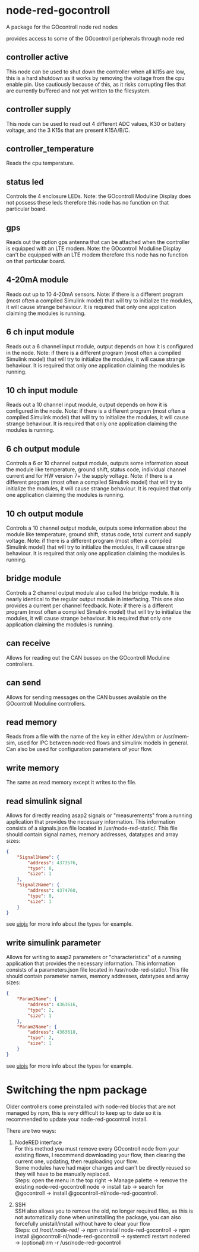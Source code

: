 # node-red-gocontroll
A package for the GOcontroll node red nodes

provides access to some of the GOcontroll peripherals through node red

## controller active
This node can be used to shut down the controller when all kl15s are low, this is a hard shutdown as it works by removing the voltage from the cpu enable pin.
Use cautiously because of this, as it risks corrupting files that are currently buffered and not yet written to the filesystem.

## controller supply
This node can be used to read out 4 different ADC values, K30 or battery voltage, and the 3 K15s that are present K15A/B/C.

## controller_temperature
Reads the cpu temperature.

## status led
Controls the 4 enclosure LEDs.
Note: the GOcontroll Moduline Display does not possess these leds therefore this node has no function on that particular board.

## gps
Reads out the option gps antenna that can be attached when the controller is equipped with an LTE modem.
Note: the GOcontroll Moduline Display can't be equipped with an LTE modem therefore this node has no function on that particular board.

## 4-20mA module
Reads out up to 10 4-20mA sensors.
Note: if there is a different program (most often a compiled Simulink model) that will try to initialize the modules, it will cause strange behaviour.
It is required that only one application claiming the modules is running.

## 6 ch input module
Reads out a 6 channel input module, output depends on how it is configured in the node.
Note: if there is a different program (most often a compiled Simulink model) that will try to initialize the modules, it will cause strange behaviour.
It is required that only one application claiming the modules is running.

## 10 ch input module
Reads out a 10 channel input module, output depends on how it is configured in the node.
Note: if there is a different program (most often a compiled Simulink model) that will try to initialize the modules, it will cause strange behaviour.
It is required that only one application claiming the modules is running.

## 6 ch output module
Controls a 6 or 10 channel output module, outputs some information about the module like temperature, ground shift, status code, individual channel current and for HW version 7+ the supply voltage.
Note: if there is a different program (most often a compiled Simulink model) that will try to initialize the modules, it will cause strange behaviour.
It is required that only one application claiming the modules is running.

## 10 ch output module
Controls a 10 channel output module, outputs some information about the module like temperature, ground shift, status code, total current and supply voltage.
Note: if there is a different program (most often a compiled Simulink model) that will try to initialize the modules, it will cause strange behaviour.
It is required that only one application claiming the modules is running.

## bridge module
Controls a 2 channel output module also called the bridge module. It is nearly identical to the regular output module in interfacing.
This one also provides a current per channel feedback.
Note: if there is a different program (most often a compiled Simulink model) that will try to initialize the modules, it will cause strange behaviour.
It is required that only one application claiming the modules is running.

## can receive
Allows for reading out the CAN busses on the GOcontroll Moduline controllers.

## can send
Allows for sending messages on the CAN busses available on the GOcontroll Moduline controllers.

## read memory
Reads from a file with the name of the key in either /dev/shm or /usr/mem-sim, used for IPC between node-red flows and simulink models in general.
Can also be used for configuration parameters of your flow.

## write memory
The same as read memory except it writes to the file.

## read simulink signal
Allows for directly reading asap2 signals or "measurements" from a running application that provides the necessary information.
This information consists of a signals.json file located in /usr/node-red-static/.
This file should contain signal names, memory addresses, datatypes and array sizes:
``` json
{
    "Signal1Name": {
        "address": 4373576,
        "type": 0,
        "size": 1
    },
    "Signal2Name": {
        "address": 4374760,
        "type": 0,
        "size": 1
    }
}
```
see [uiojs](https://www.npmjs.com/package/uiojs) for more info about the types for example.

## write simulink parameter
Allows for writing to asap2 parameters or "characteristics" of a running application that provides the necessary information.
This information consists of a parameters.json file located in /usr/node-red-static/.
This file should contain parameter names, memory addresses, datatypes and array sizes:
``` json
{
    "Param1Name": {
        "address": 4363616,
        "type": 2,
        "size": 1
    },
	"Param2Name": {
        "address": 4363618,
        "type": 2,
        "size": 1
    }
}
```
see [uiojs](https://www.npmjs.com/package/uiojs) for more info about the types for example.

# Switching the npm package

Older controllers come preinstalled with node-red blocks that are not managed by npm, this is very difficult to keep up to date so it is recommended to update your node-red-gocontroll install.

There are two ways:
1. NodeRED interface  
For this method you must remove every GOcontroll node from your existing flows, I recommend downloading your flow, then clearing the current one, updating, then reuploading your flow.  
Some modules have had major changes and can't be directly reused so they will have to be manually replaced.  
Steps: open the menu in the top right -> Manage palette -> remove the existing node-red-gocontroll node -> install tab -> search for @gocontroll -> install @gocontroll-nl/node-red-gocontroll.

2. SSH  
SSH also allows you to remove the old, no longer required files, as this is not automatically done when uninstalling the package, you can also forcefully unistall/install without have to clear your flow  
Steps: cd /root/.node-red/ -> npm uninstall node-red-gocontroll -> npm install @gocontroll-nl/node-red-gocontroll -> systemctl restart nodered -> (optional) rm -r /usr/node-red-gocontroll
